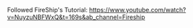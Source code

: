 Followed FireShip's Tutorial: https://www.youtube.com/watch?v=NuyzuNBFWxQ&t=169s&ab_channel=Fireship